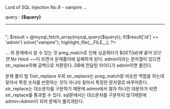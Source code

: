 Lord of SQL Injection No.9 - vampire
...

<?php
  include "./config.php";
  login_chk();
  dbconnect();
  if(preg_match('/\'/i', $_GET[id])) exit("No Hack ~_~");
  $_GET[id] = str_replace("admin","",$_GET[id]);
  $query = "select id from prob_vampire where id='{$_GET[id]}'";
  echo "<hr>query : <strong>{$query}</strong><hr><br>";
  $result = @mysql_fetch_array(mysql_query($query));
  if($result['id'] == 'admin') solve("vampire");
  highlight_file(__FILE__);
?>
...
위 문제에서 알 수 있는 것
preg_match로 인해 싱글쿼터가 $_GET[id]에 들어 있으면 No Hack ~_~이 뜨면서 문제풀이에 실패하게 된다.
admin이라는 문자열이 있으면 str_replace의해 공백으로 치환된다.
DB에 전달된 아이디가 admin이면 풀린다.

문제 풀이 법
1)str_replace 우회
str_replace는 preg_match랑 비슷한 역할을 하는데 찾아서 특정 숫자를 반환하는 것이 아니라 찾아서
특정한 문자열로 바꾸어준다.
str_replace는 대소문자를 구분하기 때문에 admin에서 철자 하나만 대문자가 되면 str_replace를
통과할 수 있다.
sql문에서는 대소문자를 구분하지 않기때문에 admin=Admin이 되어 문제가 풀리게된다.
